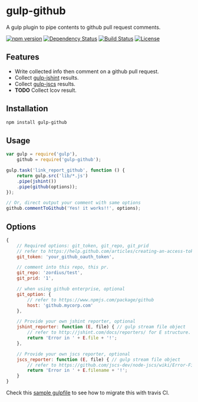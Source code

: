 gulp-github
===========

A gulp plugin to pipe contents to github pull request comments.

[![npm version](https://img.shields.io/npm/v/gulp-github.svg)](https://www.npmjs.org/package/gulp-github) [![Dependency Status](https://david-dm.org/zordius/gulp-github.svg)](https://david-dm.org/zordius/gulp-github) [![Build Status](https://travis-ci.org/zordius/gulp-github.svg?branch=master)](https://travis-ci.org/zordius/gulp-github) [![License](https://img.shields.io/badge/license-MIT-green.svg)](LICENSE.txt)

Features
--------

* Write collected info then comment on a github pull request.
* Collect <a href="https://github.com/spenceralger/gulp-jshint">gulp-jshint</a> results.
* Collect <a href="https://github.com/jscs-dev/gulp-jscs">gulp-jscs</a> results.
* **TODO** Collect lcov result.

Installation
------------

```sh
npm install gulp-github
```

Usage
-----

```javascript
var gulp = require('gulp'),
    github = require('gulp-github');

gulp.task('link_report_github', function () {
    return gulp.src('lib/*.js')
    .pipe(jshint())
    .pipe(github(options));
});

// Or, direct output your comment with same options
github.commentToGithub('Yes! it works!!', options);
```

Options
-------

```javascript
{
    // Required options: git_token, git_repo, git_prid
    // refer to https://help.github.com/articles/creating-an-access-token-for-command-line-use/
    git_token: 'your_github_oauth_token',

    // comment into this repo, this pr.
    git_repo: 'zordius/test',
    git_prid: '1',

    // when using github enterprise, optional
    git_option: {
        // refer to https://www.npmjs.com/package/github
        host: 'github.mycorp.com'
    },

    // Provide your own jshint reporter, optional
    jshint_reporter: function (E, file) { // gulp stream file object
        // refer to http://jshint.com/docs/reporters/ for E structure.
        return 'Error in ' + E.file + '!';
    },

    // Provide your own jscs reporter, optional
    jscs_reporter: function (E, file) { // gulp stream file object
        // refer to https://github.com/jscs-dev/node-jscs/wiki/Error-Filters for E structure.
        return 'Error in ' + E.filename + '!';
    }
}
```

Check this <a href="gulpfile.js">sample gulpfile</a> to see how to migrate this with travis CI.
